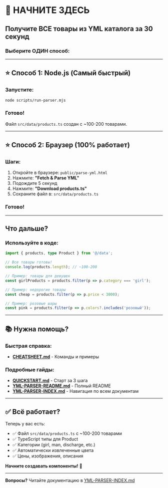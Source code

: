 # 🚀 НАЧНИТЕ ЗДЕСЬ

## Получите ВСЕ товары из YML каталога за 30 секунд

### Выберите ОДИН способ:

---

## ⭐ Способ 1: Node.js (Самый быстрый)

### Запустите:

```bash
node scripts/run-parser.mjs
```

### Готово!

Файл `src/data/products.ts` создан с ~100-200 товарами.

---

## ⭐ Способ 2: Браузер (100% работает)

### Шаги:

1. Откройте в браузере: `public/parse-yml.html`
2. Нажмите: **"Fetch & Parse YML"**
3. Подождите 5 секунд
4. Нажмите: **"Download products.ts"**
5. Сохраните файл в: `src/data/products.ts`

### Готово!

---

## Что дальше?

### Используйте в коде:

```typescript
import { products, type Product } from '@/data';

// Все товары готовы!
console.log(products.length); // ~100-200

// Пример: товары для девушек
const girlProducts = products.filter(p => p.category === 'girl');

// Пример: недорогие товары
const cheap = products.filter(p => p.price < 3000);

// Пример: розовые шары
const pink = products.filter(p => p.colors?.includes('розовый'));
```

---

## 📚 Нужна помощь?

### Быстрая справка:
- **[CHEATSHEET.md](CHEATSHEET.md)** - Команды и примеры

### Подробные гайды:
- **[QUICKSTART.md](QUICKSTART.md)** - Старт за 3 шага
- **[YML-PARSER-README.md](YML-PARSER-README.md)** - Полный README
- **[YML-PARSER-INDEX.md](YML-PARSER-INDEX.md)** - Навигация по всем документам

---

## ✅ Всё работает?

Теперь у вас есть:

- ✅ Файл `src/data/products.ts` с ~100-200 товарами
- ✅ TypeScript типы для Product
- ✅ Категории (girl, man, discharge, etc.)
- ✅ Автоматически извлеченные цвета
- ✅ Цены, изображения, описания

**Начните создавать компоненты!** 🎉

---

**Вопросы?** Читайте документацию в [YML-PARSER-INDEX.md](YML-PARSER-INDEX.md)
